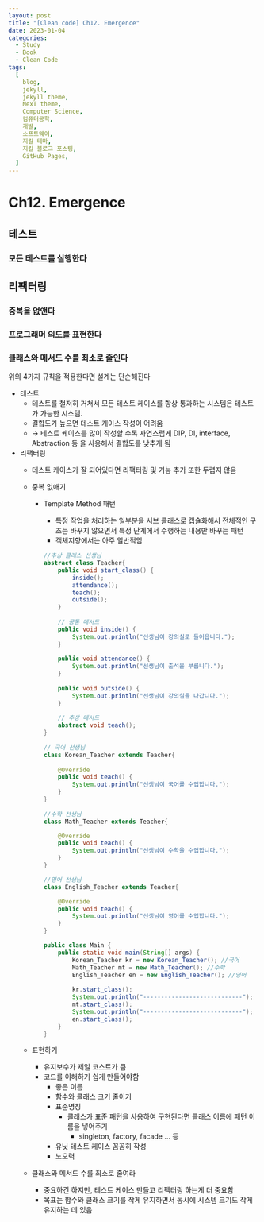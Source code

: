 ```yaml
---
layout: post
title: "[Clean code] Ch12. Emergence"
date: 2023-01-04
categories:
  - Study
  - Book
  - Clean Code
tags:
  [
    blog,
    jekyll,
    jekyll theme,
    NexT theme,
    Computer Science,
    컴퓨터공학,
    개발,
    소프트웨어,
    지킬 테마,
    지킬 블로그 포스팅,
    GitHub Pages,
  ]
---
```


# Ch12. Emergence
## 테스트

### 모든 테스트를 실행한다

## 리팩터링

### 중복을 없앤다

### 프로그래머 의도를 표현한다

### 클래스와 메서드 수를 최소로 줄인다

위의 4가지 규칙을 적용한다면 설계는 단순해진다

- 테스트
    - 테스트를 철저히 거쳐서 모든 테스트 케이스를 항상 통과하는 시스템은 테스트가 가능한 시스템.
    - 결합도가 높으면 테스트 케이스 작성이 어려움
    - → 테스트 케이스를 많이 작성할 수록 자연스럽게 DIP, DI, interface, Abstraction 등 을 사용해서 결합도를 낮추게 됨
- 리팩터링
    - 테스트 케이스가 잘 되어있다면 리팩터링 및 기능 추가 또한 두렵지 않음
    - 중복 없애기
        - Template Method 패턴
            - 특정 작업을 처리하는 일부분을 서브 클래스로 캡슐화해서 전체적인 구조는 바꾸지 않으면서 특정 단계에서 수행하는 내용만 바꾸는 패턴
            - 객체지향에서는 아주 일반적임
            
            ```java
            //추상 클래스 선생님
            abstract class Teacher{
                public void start_class() {
                    inside();
                    attendance();
                    teach();
                    outside();
                }
            	
                // 공통 메서드
                public void inside() {
                    System.out.println("선생님이 강의실로 들어옵니다.");
                }
                
                public void attendance() {
                    System.out.println("선생님이 출석을 부릅니다.");
                }
                
                public void outside() {
                    System.out.println("선생님이 강의실을 나갑니다.");
                }
                
                // 추상 메서드
                abstract void teach();
            }
             
            // 국어 선생님
            class Korean_Teacher extends Teacher{
                
                @Override
                public void teach() {
                    System.out.println("선생님이 국어를 수업합니다.");
                }
            }
             
            //수학 선생님
            class Math_Teacher extends Teacher{
            
                @Override
                public void teach() {
                    System.out.println("선생님이 수학을 수업합니다.");
                }
            }
            
            //영어 선생님
            class English_Teacher extends Teacher{
            
                @Override
                public void teach() {
                    System.out.println("선생님이 영어를 수업합니다.");
                }
            }
            
            public class Main {
                public static void main(String[] args) {
                    Korean_Teacher kr = new Korean_Teacher(); //국어
                    Math_Teacher mt = new Math_Teacher(); //수학
                    English_Teacher en = new English_Teacher(); //영어
                    
                    kr.start_class();
                    System.out.println("----------------------------");
                    mt.start_class();
                    System.out.println("----------------------------");
                    en.start_class();
                }
            }
            ```
            
    - 표현하기
        - 유지보수가 제일 코스트가 큼
        - 코드를 이해하기 쉽게 만들어야함
            - 좋은 이름
            - 함수와 클래스 크기 줄이기
            - 표준명칭
                - 클래스가 표준 패턴을 사용하여 구현된다면 클래스 이름에 패턴 이름을 넣어주기
                    - singleton, factory, facade … 등
            - 유닛 테스트 케이스 꼼꼼히 작성
            - 노오력
    - 클래스와 메서드 수를 최소로 줄여라
        - 중요하긴 하지만, 테스트 케이스 만들고 리펙터링 하는게 더 중요함
        - 목표는 함수와 클래스 크기를 작게 유지하면서 동시에 시스템 크기도 작게 유지하는 데 있음